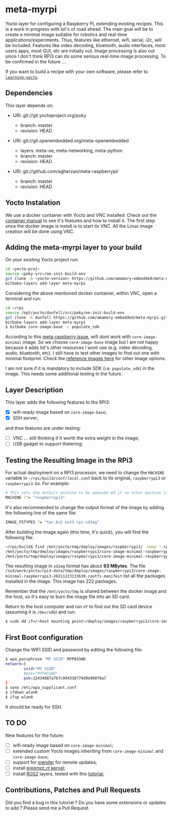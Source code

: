 # meta-myrpi
Yocto layer for configuring a Raspberry Pi, extending existing recipes. This is a work in progress with lot's of road ahead. The main goal will be to create a minimal image suitable for robotics and real-time applications/experiments. Thus, features like ethernet, wifi, serial, i2c, will be included. Features like video decoding, bluetooth, audio interfaces, most users apps, most GUI, etc are initially out. Image processing is also out since I don't think RPi3 can do some serious real-time image processing. To be confirmed in the future ... 

If you want to build a recipe with your own software, please refer to [`learning-yocto`](https://github.com/amamory-embedded/learning-yocto).

## Dependencies

This layer depends on:

* URI: git://git.yoctoproject.org/poky
  * branch: master
  * revision: HEAD

* URI: git://git.openembedded.org/meta-openembedded
  * layers: meta-oe, meta-networking, meta-python
  * branch: master
  * revision: HEAD

* URI: git://github.com/agherzan/meta-raspberrypi/
  * branch: master
  * revision: HEAD

## Yocto Instalation

We use a docker container with Yocto and VNC installed. Check out the [container manual](https://github.com/amamory-embedded/docker-yocto-vnc) to see it's features and how to install it. The first step once the docker image is install is to start its VNC. All the Linux image creation will be done using VNC.

## Adding the meta-myrpi layer to your build

On your existing Yocto project run:

```bash
cd <yocto-proj>
source <poky-src>/oe-init-build-env
git clone -b <yocto-version> https://github.com/amamory-embedded/meta-myrpi.git
bitbake-layers add-layer meta-myrpi
```

Considering the above mentioned docker container, within VNC, open a terminal and run:

```bash
cd ~/rpi
source /opt/yocto/dunfell/src/poky/oe-init-build-env
git clone -b dunfell https://github.com/amamory-embedded/meta-myrpi.git
bitbake-layers add-layer meta-myrpi
$ bitbake core-image-base -c populate_sdk
```
According to this [meta-raspberry issue](https://github.com/agherzan/meta-raspberrypi/issues/576), wifi dont work with `core-image-minimal` image. So we choose `core-image-base` image but I am not happy because it adds lot's other resources I wont use (e.g. video decoding, audio, bluetooth, etc). I still have to test other images to find out one with minimal footprint. Check the [reference images here](https://www.yoctoproject.org/docs/current/ref-manual/ref-manual.html#ref-images) for other image options.

I am not sure if it is mandatory to include SDK (i.e. `populate_sdk`) in the image. This needs some additional testing in the future.


## Layer Description

This layer adds the following features to the RPi3:

  - [x] wifi-ready image based on `core-image-base`;
  - [x] SSH server;

and thse features are under testing:

  - [ ] VNC ... still thinking if it worth the extra weight in the image;
  - [ ] USB gadget to support thetering;

## Testing the Resulting Image in the RPi3

For actual deployment on a RPI3 processor, we need to change the `MACHINE` variable in `~/rpi/build/conf/local.conf` back to its original, `raspberrypi3` or `raspberrypi3-64`.
For example:

```bash
# This sets the default machine to be qemux86-64 if no other machine is selected:
MACHINE ??= "raspberrypi3"
```

It's also recommended to change the output format of the image by adding the following line of the same file:

```bash
IMAGE_FSTYPES ?= "tar.bz2 ext3 rpi-sdimg"
```

After building the image again (this time, it's quick), you will find the following file:

```bash
~/rpi/build$ find /mnt/yocto/tmp/deploy/images/raspberrypi3/ -name *.rpi-sdimg
/mnt/yocto/tmp/deploy/images/raspberrypi3/core-image-minimal-raspberrypi3-20211221153332.rootfs.rpi-sdimg
/mnt/yocto/tmp/deploy/images/raspberrypi3/core-image-minimal-raspberrypi3.rpi-sdimg
```

The resulting image in `sdimg` format has about **93 MBytes**. The file `/ssd/work/yocto/rpi3-data/tmp/deploy/images/raspberrypi3/core-image-minimal-raspberrypi3-20211223133639.rootfs.manifest` list all the packages installed in the image. This image has 222 packages. 

Remember that the `/mnt/yocto/tmp` is shared between the docker image and the host, so it's easy to burn the image file into an SD card.

Return to the host computer and run `df` to find out the SD card device (assuming it is `/dev/sdb`) and run:

```bash
$ sudo dd if=/<host mounting point>/deploy/images/raspberrypi3/core-image-minimal-raspberrypi3.rpi-sdimg of=/dev/sdb bs=4M
```

## First Boot configuration


Change the WIFI SSID and password by editing the following file:

```bash
$ wpa_passphrase "MY SSID" MYPASSWD
network={
        ssid="MY SSID"
        #psk="MYPASSWD"
        psk=12434887a7b7c994338779d9e998f8a7
}
$ nano /etc/wpa_supplicant.conf
$ ifdown wlan0
$ ifup wlan0
```

It should be ready for SSH.

## TO DO

New features for the future:

  - [ ] wifi-ready image based on `core-image-minimal`;
  - [ ] extended custom Yocto images inheriting from  `core-image-minimal` and `core-image-base`;
  - [ ] support for [mender](https://github.com/mendersoftware/meta-mender) for remote updates;
  - [ ] install [preempt_rt kernel](https://github.com/kdoren/linux/tree/rpi_5.15.10-rt24);
  - [ ] install [ROS2](https://github.com/ros/meta-ros/wiki/OpenEmbedded-Build-Instructions) layers, tested with this [tutorial](https://github.com/vmayoral/diving-meta-ros);

## Contributions, Patches and Pull Requests

Did you find a bug in this tutorial ? Do you have some extensions or updates to add ? Please send me a Pull Request.

